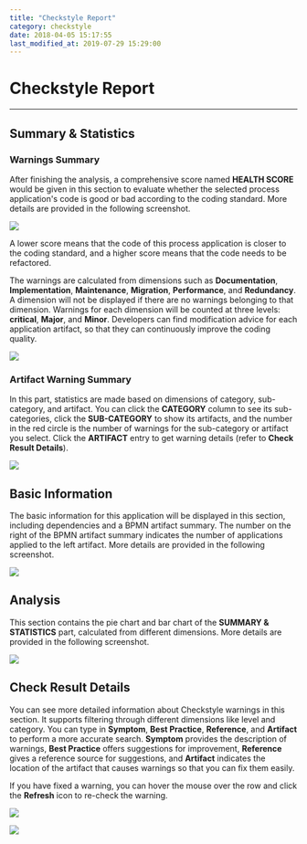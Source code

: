 ```yaml
---
title: "Checkstyle Report"
category: checkstyle
date: 2018-04-05 15:17:55
last_modified_at: 2019-07-29 15:29:00
---
```


# Checkstyle Report
***

## Summary & Statistics

### Warnings Summary

After finishing the analysis, a comprehensive score named **HEALTH SCORE** would be given in this section to evaluate whether the selected process application's code is good or bad according to the coding standard. More details are provided in the following screenshot.

![][checkstyle_healthScore]

A lower score means that the code of this process application is closer to the coding standard, and a higher score means that the code needs to be refactored.

The warnings are calculated from dimensions such as **Documentation**, **Implementation**, **Maintenance**, **Migration**, **Performance**, and **Redundancy**. A dimension will not be displayed if there are no warnings belonging to that dimension. Warnings for each dimension will be counted at three levels: **critical**, **Major**, and **Minor**. Developers can find modification advice for each application artifact, so that they can continuously improve the coding quality.

![][checkstyle_statistic]

### Artifact Warning Summary
In this part, statistics are made based on dimensions of category, sub-category, and artifact. You can click the **CATEGORY** column to see its sub-categories, click the **SUB-CATEGORY** to show its artifacts, and the number in the red circle is the number of warnings for the sub-category or artifact you select. Click the **ARTIFACT** entry to get warning details (refer to **Check Result Details**).

![][checkstyle_category]

## Basic Information

The basic information for this application will be displayed in this section, including dependencies and a BPMN artifact summary. The number on the right of the BPMN artifact summary indicates the number of applications applied to the left artifact. More details are provided in the following screenshot.

![][checkstyle_basicInfo]

## Analysis

This section contains the pie chart and bar chart of the **SUMMARY & STATISTICS** part, calculated from different dimensions. More details are provided in the following screenshot.

![][checkstyle_chart]

## Check Result Details

You can see more detailed information about Checkstyle warnings in this section. It supports filtering through different dimensions like level and category. You can type in **Symptom**, **Best Practice**, **Reference**, and **Artifact** to perform a more accurate search. **Symptom** provides the description of warnings, **Best Practice** offers suggestions for improvement, **Reference** gives a reference source for suggestions, and **Artifact** indicates the location of the artifact that causes warnings so that you can fix them easily.

If you have fixed a warning, you can hover the mouse over the row and click the **Refresh** icon to re-check the warning.

![][checkstyle_checkresultDetailed]

![][checkstyle_checkresultDetailed_refresh]

[checkstyle_healthScore]: ../images/checkstyle/checkstyle_healthScore.PNG
[checkstyle_basicInfo]: ../images/checkstyle/checkstyle_basicInfo.PNG
[checkstyle_chart]: ../images/checkstyle/checkstyle_checkstyle_chart.PNG
[checkstyle_statistic]: ../images/checkstyle/checkstyle_statistic.PNG
[checkstyle_category]: ../images/checkstyle/checkstyle_category.PNG
[checkstyle_checkresultDetailed]: ../images/checkstyle/checkstyle_checkresultDetailed.PNG
[checkstyle_checkresultDetailed_refresh]: ../images/checkstyle/checkstyle_checkresultDetailed_refresh.PNG